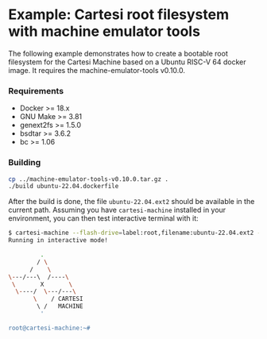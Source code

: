 # Example: Cartesi root filesystem with machine emulator tools

The following example demonstrates how to create a bootable root filesystem for the Cartesi Machine based on a Ubuntu RISC-V 64 docker image. It requires the machine-emulator-tools v0.10.0.

### Requirements

- Docker >= 18.x
- GNU Make >= 3.81
- genext2fs >= 1.5.0
- bsdtar >= 3.6.2
- bc >= 1.06

### Building

```sh
cp ../machine-emulator-tools-v0.10.0.tar.gz .
./build ubuntu-22.04.dockerfile
```

After the build is done, the file `ubuntu-22.04.ext2` should be available in the current path.
Assuming you have `cartesi-machine` installed in your environment,
you can then test interactive terminal with it:

```sh
$ cartesi-machine --flash-drive=label:root,filename:ubuntu-22.04.ext2 -i bash
Running in interactive mode!

         .
        / \
      /    \
\---/---\  /----\
 \       X       \
  \----/  \---/---\
       \    / CARTESI
        \ /   MACHINE
         '

root@cartesi-machine:~#
```
